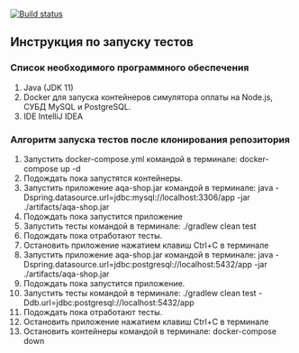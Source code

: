 [![Build status](https://ci.appveyor.com/api/projects/status/kyndpsplri8lmn5g/branch/master?svg=true)](https://ci.appveyor.com/project/EKukhotskaya/marracash/branch/master)

## Инструкция по запуску тестов

### Список необходимого программного обеспечения

1. Java (JDK 11)
2. Docker для запуска контейнеров симулятора оплаты на Node.js, СУБД MySQL и PostgreSQL.
3. IDE IntelliJ IDEA

### Алгоритм запуска тестов после клонирования репозитория

1. Запустить docker-compose.yml командой в терминале: docker-compose up -d
2. Подождать пока запустятся контейнеры.
3. Запустить приложение aqa-shop.jar командой в терминале: java -Dspring.datasource.url=jdbc:mysql://localhost:3306/app
   -jar ./artifacts/aqa-shop.jar
4. Подождать пока запустится приложение
5. Запустить тесты командой в терминале: ./gradlew clean test
6. Подождать пока отработают тесты.
7. Остановить приложение нажатием клавиш Ctrl+C в терминале
8. Запустить приложение aqa-shop.jar командой в терминале: 
java -Dspring.datasource.url=jdbc:postgresql://localhost:5432/app -jar ./artifacts/aqa-shop.jar
9. Подождать пока запустится приложение.
10. Запустить тесты командой в терминале: ./gradlew clean test -Ddb.url=jdbc:postgresql://localhost:5432/app
11. Подождать пока отработают тесты.
12. Остановить приложение нажатием клавиш Ctrl+C в терминале
13. Остановить контейнеры командой в терминале: docker-compose down
 
